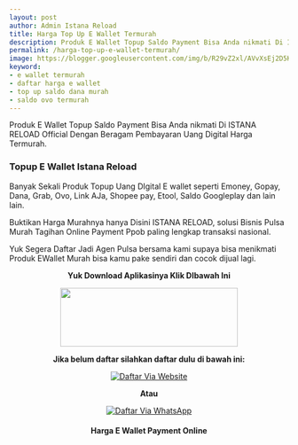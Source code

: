 ```yaml
---
layout: post
author: Admin Istana Reload
title: Harga Top Up E Wallet Termurah
description: Produk E Wallet Topup Saldo Payment Bisa Anda nikmati Di ISTANA RELOAD Official Dengan Beragam Pembayaran Uang Digital Harga Termurah.
permalink: /harga-top-up-e-wallet-termurah/
image: https://blogger.googleusercontent.com/img/b/R29vZ2xl/AVvXsEj2D5KQjnoBvsJ6MF9vl2Vaa-H1hKvnDwXVmJt6pt4t0qk5LMcO4_MrP-lJ84Z6yHTz02iDyPsDDq48G0FZIFpAhx1J_w20bFs9lDGaEaSHbB4IJQ2acBBbEa3Zj6iRLzfUl54hHuodOD2tN1SBm7Ut2ko7t97CqeNGXPBIDJ_i2FKUCs85IXxr6MfJ-A/s1600/Topup%20Ewallet%20%20Istana%20Reload.jpg
keyword: 
- e wallet termurah
- daftar harga e wallet
- top up saldo dana murah
- saldo ovo termurah
---
```

<p>Produk E Wallet Topup Saldo Payment Bisa Anda nikmati Di ISTANA RELOAD Official Dengan Beragam Pembayaran Uang Digital Harga Termurah.</p>
<h3>Topup E Wallet Istana Reload</h3>
<p>Banyak Sekali Produk Topup Uang DIgital E wallet seperti Emoney, Gopay, Dana, Grab, Ovo, Link AJa, Shopee pay, Etool, Saldo Googleplay dan lain lain.</p>
<p>Buktikan Harga Murahnya hanya Disini ISTANA RELOAD, solusi Bisnis Pulsa Murah Tagihan Online Payment Ppob paling lengkap transaksi nasional.</p>
<p>Yuk Segera Daftar Jadi Agen Pulsa bersama kami supaya bisa menikmati Produk EWallet Murah bisa kamu pake sendiri dan cocok dijual lagi.</p>
<p style="text-align: center;"><b>Yuk Download Aplikasinya Klik DIbawah Ini</b></p>
<div class="separator" style="clear: both; text-align: center;"><a href="{{ site.app }}" style="margin-left: 1em; margin-right: 1em;" target="_blank"><img border="0" data-original-height="165" data-original-width="500" height="106" src="https://blogger.googleusercontent.com/img/b/R29vZ2xl/AVvXsEgtMuLnRz-xIV4WBo7jReAfDNfyQQsWDAKuBNp4r_GKtIiGLhfsvCbtN4sRSMtib5jNVrH1aLorHjelF1cqg5I7xBJrwjG0bHh7eVcfUuGF-_iHbpw2SZ6wkNVdAkeCS4kGC0vj4XpO1RmRpVLNzJ29Z-hasCMLkVqnMLianoz5AdphvtBTgbvw7Ip-w5A/s320/ezgif-2-0ab7bb90e0.gif" width="320" /></a></div>
<p style="text-align: center;"><b>Jika belum daftar silahkan daftar dulu di bawah ini:</b></p>
<div align="center"><a href="javascript:void(0);" onclick="Bukaregis()"><img alt="Daftar Via Website" src="https://blogger.googleusercontent.com/img/b/R29vZ2xl/AVvXsEj80fBU4vz8p8pBqdzlD1B6Gl6RQ0NMiLBHmBW4IO0iCBgEtMM-EGzI5ytvynZj9jjMmySpwuDLjN29M7dBwj3hCuMr2EizfLNBdWaoehQobMTA-dj_ux1NueKa89X8Z7bSP6HSWGWrGTNZO2iQ919VsunpxlL9uHM1zPzjkmogqGzkoDMlh88YOTJCt1w/s250/Picsart_23-12-04_05-04-16-865.png" title="Daftar Via Website" /></a></div>
<p style="text-align: center;"><b>Atau</b></p>
<div align="center"><a href="javascript:void(0);" onclick="openModal()"><img alt="Daftar Via WhatsApp" src="https://gambar.unduh.me/daftarwa.png" title="Daftar Via WhatsApp" /></a></div>
<h4 style="clear: both; text-align: center;">Harga E Wallet Payment Online<br />
<script src="https://istanareload.co.id/tanggal.js" type="text/javascript"></script></h4><br />
<script src="https://istanareload.co.id/harga.php?type=js&amp;lvl=RS&amp;up=25&amp;cttn=MONEY" type="text/javascript"></script>
